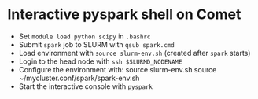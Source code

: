 Interactive pyspark shell on Comet
=================================

* Set `module load python scipy` in `.bashrc`
* Submit `spark` job to SLURM with `qsub spark.cmd`
* Load environment with `source slurm-env.sh` (created after `spark` starts)
* Login to the head node with `ssh $SLURMD_NODENAME`
* Configure the environment with:
        source slurm-env.sh
        source ~/mycluster.conf/spark/spark-env.sh
* Start the interactive console with `pyspark`
